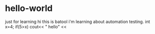 # hello-world
just for learning 
hi this is batool i'm learning about automation testing.
int x=4; 
if(5>x)
cout<< " hello" <<
